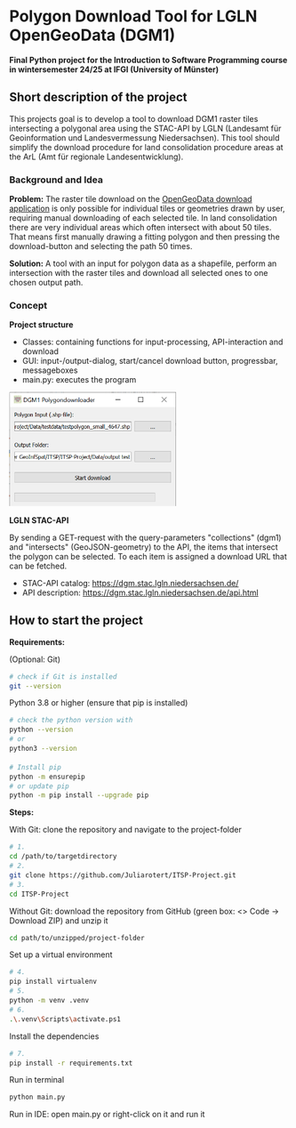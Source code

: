 # Polygon Download Tool for LGLN OpenGeoData (DGM1)
**Final Python project for the Introduction to Software Programming course in wintersemester 24/25 at IFGI (University of Münster)**

## Short description of the project
This projects goal is to develop a tool to download DGM1 raster tiles intersecting a polygonal area using the STAC-API by LGLN (Landesamt für Geoinformation und Landesvermessung Niedersachsen). This tool should simplify the download procedure for land consolidation procedure areas at the ArL (Amt für regionale Landesentwicklung).
  
### Background and Idea
**Problem:** The raster tile download on the [OpenGeoData download application](https://ni-lgln-opengeodata.hub.arcgis.com/) is only possible for individual tiles or geometries drawn by user, requiring manual downloading of each selected tile. In land consolidation there are very individual areas which often intersect with about 50 tiles. That means first manually drawing a fitting polygon and then pressing the download-button and selecting the path 50 times.

**Solution:** A tool with an input for polygon data as a shapefile, perform an intersection with the raster tiles and download all selected ones to one chosen output path.

### Concept
**Project structure**
- Classes: containing functions for input-processing, API-interaction and download
- GUI: input-/output-dialog, start/cancel download button, progressbar, messageboxes
- main.py: executes the program

<img src="Media/GUI.png" width="300">

**LGLN STAC-API**

By sending a GET-request with the query-parameters "collections" (dgm1) and "intersects" (GeoJSON-geometry) to the API, the items that intersect the polygon can be selected. To each item is assigned a download URL that can be fetched.
- STAC-API catalog: https://dgm.stac.lgln.niedersachsen.de/
- API description: https://dgm.stac.lgln.niedersachsen.de/api.html


## How to start the project
**Requirements:**

(Optional: Git)
```bash
# check if Git is installed
git --version
```

Python 3.8 or higher (ensure that pip is installed)
```bash
# check the python version with 
python --version
# or
python3 --version

# Install pip 
python -m ensurepip
# or update pip
python -m pip install --upgrade pip
```
**Steps:**

With Git: clone the repository and navigate to the project-folder
```bash
# 1.
cd /path/to/targetdirectory 
# 2. 
git clone https://github.com/Juliarotert/ITSP-Project.git
# 3.
cd ITSP-Project
```
Without Git: download the repository from GitHub (green box: <> Code -> Download ZIP) and unzip it
```bash
cd path/to/unzipped/project-folder
```
Set up a virtual environment
```bash
# 4.
pip install virtualenv
# 5. 
python -m venv .venv  
# 6.
.\.venv\Scripts\activate.ps1  
```
Install the dependencies
```bash
# 7.
pip install -r requirements.txt
```
Run in terminal
```bash
python main.py
```
Run in IDE: open main.py or right-click on it and run it